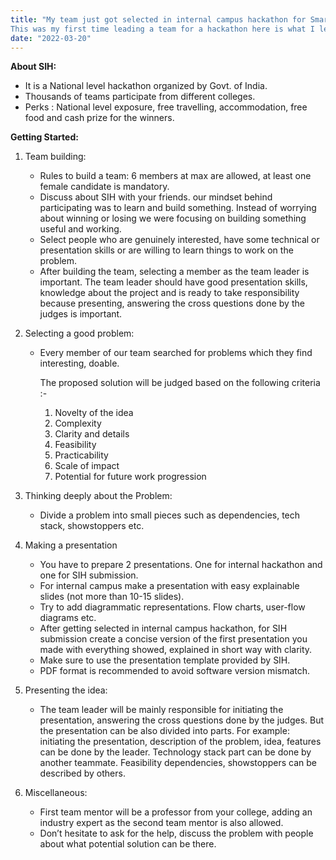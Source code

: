 ```yaml
---
title: "My team just got selected in internal campus hackathon for Smart India Hackathon(SIH) team submission. 
This was my first time leading a team for a hackathon here is what I learned 👇"
date: "2022-03-20"
---
```


**About SIH:**

- It is a National level hackathon organized by Govt. of India.
- Thousands of teams participate from different colleges.
- Perks : National level exposure, free travelling, accommodation, free food and cash prize for the winners.

**Getting Started:**

1. Team building:
    - Rules to build a team: 6 members at max are allowed, at least one female candidate is mandatory.
    - Discuss about SIH with your friends. our mindset behind participating was to learn and build something. Instead of worrying about winning or losing we were focusing on building something useful and working.
    - Select people who are genuinely interested, have some technical or presentation skills or are willing to learn things to work on the problem.
    - After building the team, selecting a member as the team leader is important. The team leader should have good presentation skills, knowledge about the project and is ready to take responsibility because presenting, answering the cross questions done by the judges is important.
2. Selecting a good problem:
    - Every member of our team searched for problems which they find interesting, doable.
        
        The proposed solution will be judged based on the following criteria :-
        
        1. Novelty of the idea
        2. Complexity
        3. Clarity and details
        4. Feasibility
        5. Practicability
        6. Scale of impact
        7. Potential for future work progression
    
3. Thinking deeply about the Problem:
    - Divide a problem into small pieces such as dependencies, tech stack, showstoppers etc.

4. Making a presentation
    - You have to prepare 2 presentations. One for internal hackathon and one for SIH submission.
    - For internal campus make a presentation with easy explainable slides (not more than 10-15 slides).
    - Try to add diagrammatic representations. Flow charts, user-flow diagrams etc.
    - After getting selected in internal campus hackathon, for SIH submission create a concise version of the first presentation you made with everything showed, explained in short way with clarity.
    - Make sure to use the presentation template provided by SIH.
    - PDF format is recommended to avoid software version mismatch.
    
5. Presenting the idea:
    - The team leader will be mainly responsible for initiating the presentation, answering the cross questions done by the judges. But the presentation can be also divided into parts. For example: initiating the presentation, description of the problem, idea, features can be done by the leader. Technology stack part can be done by another teammate. Feasibility dependencies, showstoppers can be described by others.
    
6. Miscellaneous:
    - First team mentor will be a professor from your college, adding an industry expert as the second team mentor is also allowed.
    - Don’t hesitate to ask for the help, discuss the problem with people about what potential solution can be there.
